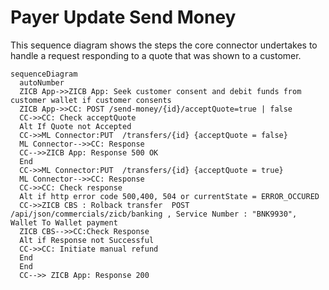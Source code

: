 # Payer Update Send Money
This sequence diagram shows the steps the core connector undertakes to handle a request responding to a quote that was shown to a customer. 

```mermaid
sequenceDiagram
  autoNumber
  ZICB App->>ZICB App: Seek customer consent and debit funds from customer wallet if customer consents
  ZICB App->>CC: POST /send-money/{id}/acceptQuote=true | false
  CC->>CC: Check acceptQuote
  Alt If Quote not Accepted
  CC->>ML Connector:PUT  /transfers/{id} {acceptQuote = false}
  ML Connector-->>CC: Response 
  CC-->>ZICB App: Response 500 OK
  End 
  CC->>ML Connector:PUT  /transfers/{id} {acceptQuote = true}
  ML Connector-->>CC: Response
  CC->>CC: Check response
  Alt if http error code 500,400, 504 or currentState = ERROR_OCCURED
  CC->>ZICB CBS : Rolback transfer  POST /api/json/commercials/zicb/banking , Service Number : "BNK9930", Wallet To Wallet payment
  ZICB CBS-->>CC:Check Response
  Alt if Response not Successful
  CC->>CC: Initiate manual refund
  End
  End
  CC-->> ZICB App: Response 200
```
